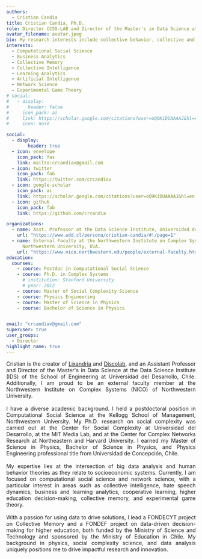 ```yaml
---
authors:
  - Cristian Candia
title: Cristian Candia, Ph.D.
role: Director CCSS-LAB and Director of the Master's in Data Science at Universidad del Desarrollo, Chile.
avatar_filename: avatar.jpeg
bio: My research interests include collective behavior, collective and artificial, network science, and business analytics.
interests:
  - Computational Social Science
  - Business Analytics
  - Collective Memory
  - Collective Intelligence
  - Learning Analytics
  - Artificial Intelligence
  - Network Science
  - Experimental Game Theory
# social:
#   - display:
#       header: false
#     icon_pack: ai
#     link: https://scholar.google.com/citations?user=oQ9KiDUAAAAJ&hl=en
#     icon: nose

social:
  - display:
        header: true
  - icon: envelope
    icon_pack: fas
    link: mailto:crcandiav@gmail.com
  - icon: twitter
    icon_pack: fab
    link: https://twitter.com/crcandiav
  - icon: google-scholar
    icon_pack: ai
    link: https://scholar.google.com/citations?user=oQ9KiDUAAAAJ&hl=en
  - icon: github
    icon_pack: fab
    link: https://github.com/crcandia

organizations:
  - name: Asst. Professor at the Data Science Institute, Universidad del Desarrollo, Chile.
    url: "https://www.udd.cl/persona/cristian-candia/#!/page=1"
  - name: External Faculty at the Northwestern Institute on Complex Systems, Kellogg School of Management,
      Northwestern University, USA.
    url: "https://www.nico.northwestern.edu/people/external-faculty.html"
education:
  courses:
    - course: Postdoc in Computational Social Science
    - course: Ph.D. in Complex Systems
      # institution: Stanford University
      # year: 2012
    - course: Master of Social Complexity Science
    - course: Physics Engineering
    - course: Master of Science in Physics
    - course: Bachelor of Science in Physics


email: "crcandiav@gmail.com"
superuser: true
user_groups:
  - Director
highlight_name: true
---
```


<div style="text-align: justify">

Cristian is the creator of [Lixandria](https://lixandria.cl/) and [Discolab](https://discolab.azurewebsites.net/#/about), and an Assistant Professor and Director of the Master's in Data Science at the Data Science Institute (IDS) of the School of Engineering at Universidad del Desarrollo, Chile. Additionally, I am proud to be an external faculty member at the Northwestern Institute on Complex Systems (NICO) of Northwestern University.\
\
I have a diverse academic background. I held a postdoctoral position in Computational Social Science at the Kellogg School of Management, Northwestern University. My Ph.D. research on social complexity was carried out at the Center for Social Complexity at Universidad del Desarrollo, at the MIT Media Lab, and at the Center for Complex Networks Research at Northeastern and Harvard University. I earned my Master of Science in Physics, Bachelor of Science in Physics, and Physics Engineering professional title from Universidad de Concepción, Chile.\
\
My expertise lies at the intersection of big data analysis and human behavior theories as they relate to socioeconomic systems. Currently, I am focused on computational social science and network science, with a particular interest in areas such as collective intelligence, hate speech dynamics, business and learning analytics, cooperative learning, higher education decision-making, collective memory, and experimental game theory.\
\
With a passion for using data to drive solutions, I lead a FONDECYT project on Collective Memory and a FONDEF project on data-driven decision-making for higher education, both funded by the Ministry of Science and Technology and sponsored by the Ministry of Education in Chile. My background in physics, social complexity science, and data analysis uniquely positions me to drive impactful research and innovation.


</div>